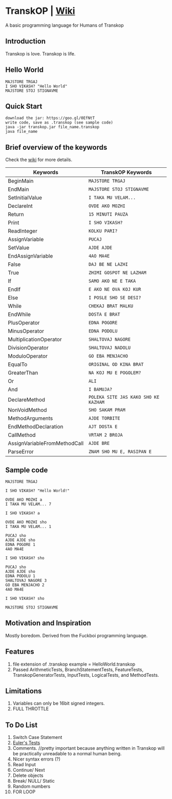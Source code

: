 # TranskOP | [Wiki](https://github.com/dzinot/transkOP/wiki)

A basic programming language for Humans of Transkop

## Introduction
Transkop is love. Transkop is life.

## Hello World

	MAJSTORE TRGAJ
	I SHO VIKASH? "Hello World"
	MAJSTORE STOJ STIGNAVME

## Quick Start

	download the jar: https://goo.gl/0EfNtT
	write code, save as .transkop (see sample code)
	java -jar transkop.jar file_name.transkop
	java file_name

## Brief overview of the keywords

Check the [wiki](https://github.com/dzinot/transkOP/wiki) for more details.

Keywords 						| TranskOP Keywords
--------------------------------|------------------------------------------------------
BeginMain                       | `MAJSTORE TRGAJ`
EndMain                         | `MAJSTORE STOJ STIGNAVME`
SetInitialValue                 | `I TAKA MU VELAM...`
DeclareInt                      | `OVDE AKO MOZHI`
Return                          | `15 MINUTI PAUZA`
Print                           | `I SHO VIKASH?`
ReadInteger                     | `KOLKU PARI?`
AssignVariable                  | `PUCAJ`
SetValue                        | `AJDE AJDE`
EndAssignVariable               | `4AO MA4E`
False	                        | `DAJ BE NE LAZHI`
True                            | `ZHIMI GOSPOT NE LAZHAM`
If                              | `SAMO AKO NE E TAKA`
EndIf                           | `E AKO NE OVA KOJ KUR`
Else                            | `I POSLE SHO SE DESI?`
While                           | `CHEKAJ BRAT MALKU`
EndWhile                        | `DOSTA E BRAT` 
PlusOperator                    | `EDNA POGORE`
MinusOperator                   | `EDNA PODOLU`
MultiplicationOperator          | `SHALTOVAJ NAGORE`
DivisionOperator                | `SHALTOVAJ NADOLU`
ModuloOperator                  | `GO EBA MENJACHO`
EqualTo                         | `ORIGINAL OD KINA BRAT`
GreaterThan                     | `NA KOJ MU E POGOLEM?`
Or                              | `ALI`
And                             | `I BAMUJA?`
DeclareMethod                   | `POLEKA SITE JAS KAKO SHO KE KAZHAM`
NonVoidMethod                   | `SHO SAKAM PRAM`
MethodArguments                 | `AJDE TORBITE`
EndMethodDeclaration            | `AJT DOSTA E`
CallMethod                      | `VRTAM 2 BROJA`
AssignVariableFromMethodCall    | `AJDE BRE`
ParseError                      | `ZNAM SHO MU E, RASIPAN E`

## Sample code

	MAJSTORE TRGAJ
	
	I SHO VIKASH? "Hello World!"
	
	OVDE AKO MOZHI a
	I TAKA MU VELAM... 7
	
	I SHO VIKASH? a
	
	OVDE AKO MOZHI sho
	I TAKA MU VELAM... 1
	
	PUCAJ sho
	AJDE AJDE sho
	EDNA POGORE 1
	4AO MA4E
	
	I SHO VIKASH? sho
	
	PUCAJ sho
	AJDE AJDE sho
	EDNA PODOLU 1
	SHALTOVAJ NAGORE 3
	GO EBA MENJACHO 2
	4AO MA4E
	
	I SHO VIKASH? sho
	
	MAJSTORE STOJ STIGNAVME

## Motivation and Inspiration
Mostly boredom. Derived from the Fuckboi programming language.

## Features
1. file extension of .transkop
	example = HelloWorld.transkop
2. Passed ArithmeticTests, BranchStatementTests, FeatureTests, TranskopGeneratorTests, InputTests, LogicalTests, and MethodTests.

## Limitations
1. Variables can only be 16bit signed integers.
2. FULL THROTTLE

## To Do List
1. Switch Case Statement
2. [Euler's Tests](https://projecteuler.net/)
3. Comments. //pretty important because anything written in Transkop will be practically unreadable to a normal human being.
4. Nicer syntax errors (?)
5. Read Input
6. Continue/ Next
7. Delete objects
8. Break/ NULL/ Static
9. Random numbers
10. FOR LOOP
